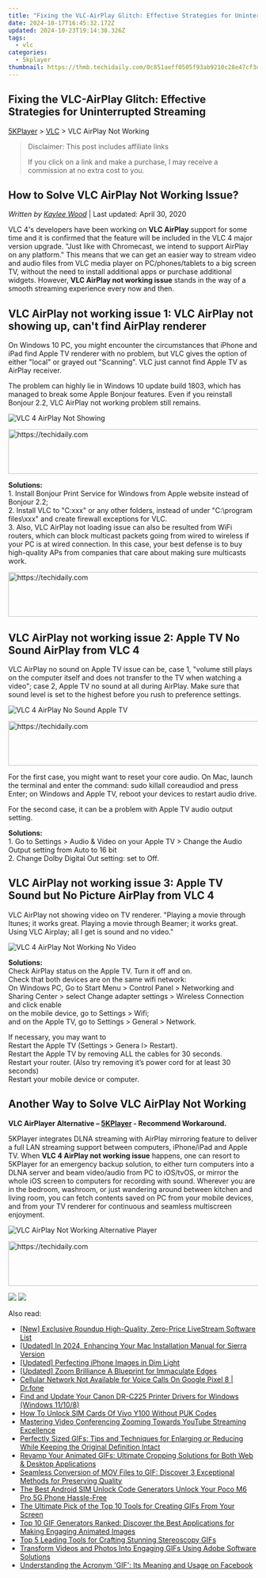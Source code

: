 ```yaml
---
title: "Fixing the VLC-AirPlay Glitch: Effective Strategies for Uninterrupted Streaming"
date: 2024-10-17T16:45:32.172Z
updated: 2024-10-23T19:14:38.326Z
tags:
  - vlc
categories:
  - 5kplayer
thumbnail: https://thmb.techidaily.com/0c851aeff0505f93ab9210c28e47cf3dc2d61368996282399757ef6f40d2d48e.jpg
---
```


## Fixing the VLC-AirPlay Glitch: Effective Strategies for Uninterrupted Streaming

[5KPlayer](https://tools.techidaily.com/5kplayer/products/) \> [VLC](https://tools.techidaily.com/5kplayer/products/) \> VLC AirPlay Not Working

>  Disclaimer: This post includes affiliate links
>
>  If you click on a link and make a purchase, I may receive a commission at no extra cost to you.
>

## How to Solve VLC AirPlay Not Working Issue?

 _Written by [Kaylee Wood](https://www.quora.com/profile/Amanda-Hu-21)_ | Last updated: April 30, 2020 

VLC 4's developers have been working on **VLC AirPlay** support for some time and it is confirmed that the feature will be included in the VLC 4 major version upgrade. "Just like with Chromecast, we intend to support AirPlay on any platform." This means that we can get an easier way to stream video and audio files from VLC media player on PC/phones/tablets to a big screen TV, without the need to install additional apps or purchase additional widgets. However, **VLC AirPlay not working issue** stands in the way of a smooth streaming experience every now and then.

## VLC AirPlay not working issue 1: VLC AirPlay not showing up, can't find AirPlay renderer

On Windows 10 PC, you might encounter the circumstances that iPhone and iPad find Apple TV renderer with no problem, but VLC gives the option of either "local" or grayed out "Scanning". VLC just cannot find Apple TV as AirPlay receiver. 

The problem can highly lie in Windows 10 update build 1803, which has managed to break some Apple Bonjour features. Even if you reinstall Bonjour 2.2, VLC AirPlay not working problem still remains. 

![VLC 4 AirPlay Not Showing](https://www.5kplayer.com/vlc/img/vlc-airplay-not-working.jpg) 

<!-- affiliate ads begin -->
<a href="https://unicoeye.pxf.io/c/5597632/2134247/18498" target="_top" id="2134247">
  <img src="//a.impactradius-go.com/display-ad/18498-2134247" border="0" alt="https://techidaily.com" width="728" height="90"/>
</a>
<img height="0" width="0" src="https://unicoeye.pxf.io/i/5597632/2134247/18498" style="position:absolute;visibility:hidden;" border="0" />
<!-- affiliate ads end -->

**Solutions:**  
1\. Install Bonjour Print Service for Windows from Apple website instead of Bonjour 2.2;  
2\. Install VLC to "C:xxx" or any other folders, instead of under "C:\\program files\\xxx" and create firewall exceptions for VLC.   
3\. Also, VLC AirPlay not loading issue can also be resulted from WiFi routers, which can block multicast packets going from wired to wireless if your PC is at wired connection. In this case, your best defense is to buy high-quality APs from companies that care about making sure multicasts work.

<!-- affiliate ads begin -->
<a href="https://aligracehair.sjv.io/c/5597632/1997722/19272" target="_top" id="1997722">
  <img src="//a.impactradius-go.com/display-ad/19272-1997722" border="0" alt="https://techidaily.com" width="728" height="90"/>
</a>
<img height="0" width="0" src="https://aligracehair.sjv.io/i/5597632/1997722/19272" style="position:absolute;visibility:hidden;" border="0" />
<!-- affiliate ads end -->

## VLC AirPlay not working issue 2: Apple TV No Sound AirPlay from VLC 4

VLC AirPlay no sound on Apple TV issue can be, case 1, "volume still plays on the computer itself and does not transfer to the TV when watching a video"; case 2, Apple TV no sound at all during AirPlay. Make sure that sound level is set to the highest before you rush to preference settings.

![VLC 4 AirPlay No Sound Apple TV](https://www.5kplayer.com/vlc/img/Apple-TV-Audio-16bit.jpg) 

<!-- affiliate ads begin -->
<a href="https://unicoeye.pxf.io/c/5597632/2134243/18498" target="_top" id="2134243">
  <img src="//a.impactradius-go.com/display-ad/18498-2134243" border="0" alt="https://techidaily.com" width="728" height="90"/>
</a>
<img height="0" width="0" src="https://unicoeye.pxf.io/i/5597632/2134243/18498" style="position:absolute;visibility:hidden;" border="0" />
<!-- affiliate ads end -->

For the first case, you might want to reset your core audio. On Mac, launch the terminal and enter the command: sudo killall coreaudiod and press Enter; on Windows and Apple TV, reboot your devices to restart audio drive.

For the second case, it can be a problem with Apple TV audio output setting. 

**Solutions:**  
1\. Go to Settings > Audio & Video on your Apple TV > Change the Audio Output setting from Auto to 16 bit  
2\. Change Dolby Digital Out setting: set to Off.

## VLC AirPlay not working issue 3: Apple TV Sound but No Picture AirPlay from VLC 4

VLC AirPlay not showing video on TV renderer. "Playing a movie through Itunes; it works great. Playing a movie through Beamer; it works great. Using VLC Airplay; all I get is sound and no video." 

![VLC 4 AirPlay Not Working No Video](https://www.5kplayer.com/vlc/../airplay/img/airplay-pc-to-apple-tv-2.png) 

**Solutions:**   
 Check AirPlay status on the Apple TV. Turn it off and on.  
Check that both devices are on the same wifi network:   
On Windows PC, Go to Start Menu > Control Panel > Networking and Sharing Center > select Change adapter settings > Wireless Connection and click enable  
on the mobile device, go to Settings > Wifi;  
 and on the Apple TV, go to Settings > General > Network.

If necessary, you may want to  
 Restart the Apple TV (Settings > Genera l> Restart).  
 Restart the Apple TV by removing ALL the cables for 30 seconds.  
 Restart your router. (Also try removing it’s power cord for at least 30 seconds)  
 Restart your mobile device or computer.

## Another Way to Solve VLC AirPlay Not Working

**VLC AirPlayer Alternative – [5KPlayer](https://tools.techidaily.com/5kplayer/products/) \- Recommend Workaround.**

5KPlayer integrates DLNA streaming with AirPlay mirroring feature to deliver a full LAN streaming support between computers, iPhone/iPad and Apple TV. When **VLC 4 AirPlay not working issue** happens, one can resort to 5KPlayer for an emergency backup solution, to either turn computers into a DLNA server and beam video/audio from PC to iOS/tvOS, or mirror the whole iOS screen to computers for recording with sound. Wherever you are in the bedroom, washroom, or just wandering around between kitchen and living room, you can fetch contents saved on PC from your mobile devices, and from your TV renderer for continuous and seamless multiscreen enjoyment. 

![VLC AirPlay Not Working Alternative Player](https://www.5kplayer.com/vlc/../dlna/img/dlna-mac-to-tv.jpg) 

<!-- affiliate ads begin -->
<a href="https://appsumo.8odi.net/c/5597632/2123738/7443" target="_top" id="2123738">
  <img src="//a.impactradius-go.com/display-ad/7443-2123738" border="0" alt="https://techidaily.com" width="600" height="90"/>
</a>
<img height="0" width="0" src="https://appsumo.8odi.net/i/5597632/2123738/7443" style="position:absolute;visibility:hidden;" border="0" />
<!-- affiliate ads end -->

[![](https://www.5kplayer.com/vlc/../button/freedownwhitewin.png)](https://tools.techidaily.com/5kplayer/products/) [![](https://www.5kplayer.com/vlc/../button/freedownbackmac.png)](https://tools.techidaily.com/5kplayer/products/)

<ins class="adsbygoogle"
     style="display:block"
     data-ad-format="autorelaxed"
     data-ad-client="ca-pub-7571918770474297"
     data-ad-slot="1223367746"></ins>

<ins class="adsbygoogle"
     style="display:block"
     data-ad-client="ca-pub-7571918770474297"
     data-ad-slot="8358498916"
     data-ad-format="auto"
     data-full-width-responsive="true"></ins>

<span class="atpl-alsoreadstyle">Also read:</span>
<div><ul>
<li><a href="https://some-knowledge.techidaily.com/new-exclusive-roundup-high-quality-zero-price-livestream-software-list/"><u>[New] Exclusive Roundup High-Quality, Zero-Price LiveStream Software List</u></a></li>
<li><a href="https://article-posts.techidaily.com/updated-in-2024-enhancing-your-mac-installation-manual-for-sierra-version/"><u>[Updated] In 2024, Enhancing Your Mac Installation Manual for Sierra Version</u></a></li>
<li><a href="https://extra-guidance.techidaily.com/updated-perfecting-iphone-images-in-dim-light/"><u>[Updated] Perfecting iPhone Images in Dim Light</u></a></li>
<li><a href="https://screen-sharing-recording.techidaily.com/updated-zoom-brilliance-a-blueprint-for-immaculate-edges/"><u>[Updated] Zoom Brilliance A Blueprint for Immaculate Edges</u></a></li>
<li><a href="https://howto.techidaily.com/cellular-network-not-available-for-voice-calls-on-google-pixel-8-drfone-by-drfone-fix-android-problems-fix-android-problems/"><u>Cellular Network Not Available for Voice Calls On Google Pixel 8 | Dr.fone</u></a></li>
<li><a href="https://hardware-updates.techidaily.com/find-and-update-your-canon-dr-c225-printer-drivers-for-windows-windows-11108/"><u>Find and Update Your Canon DR-C225 Printer Drivers for Windows (Windows 11/10/8)</u></a></li>
<li><a href="https://sim-unlock.techidaily.com/how-to-unlock-sim-cards-of-vivo-y100-without-puk-codes-by-drfone-android/"><u>How To Unlock SIM Cards Of Vivo Y100 Without PUK Codes</u></a></li>
<li><a href="https://extra-lessons.techidaily.com/mastering-video-conferencing-zooming-towards-youtube-streaming-excellence/"><u>Mastering Video Conferencing Zooming Towards YouTube Streaming Excellence</u></a></li>
<li><a href="https://media-tips.techidaily.com/perfectly-sized-gifs-tips-and-techniques-for-enlarging-or-reducing-while-keeping-the-original-definition-intact/"><u>Perfectly Sized GIFs: Tips and Techniques for Enlarging or Reducing While Keeping the Original Definition Intact</u></a></li>
<li><a href="https://media-tips.techidaily.com/revamp-your-animated-gifs-ultimate-cropping-solutions-for-both-web-and-desktop-applications/"><u>Revamp Your Animated GIFs: Ultimate Cropping Solutions for Both Web & Desktop Applications</u></a></li>
<li><a href="https://media-tips.techidaily.com/seamless-conversion-of-mov-files-to-gif-discover-3-exceptional-methods-for-preserving-quality/"><u>Seamless Conversion of MOV Files to GIF: Discover 3 Exceptional Methods for Preserving Quality</u></a></li>
<li><a href="https://sim-unlock.techidaily.com/the-best-android-sim-unlock-code-generators-unlock-your-poco-m6-pro-5g-phone-hassle-free-by-drfone-android/"><u>The Best Android SIM Unlock Code Generators Unlock Your Poco M6 Pro 5G Phone Hassle-Free</u></a></li>
<li><a href="https://media-tips.techidaily.com/the-ultimate-pick-of-the-top-10-tools-for-creating-gifs-from-your-screen/"><u>The Ultimate Pick of the Top 10 Tools for Creating GIFs From Your Screen</u></a></li>
<li><a href="https://media-tips.techidaily.com/top-10-gif-generators-ranked-discover-the-best-applications-for-making-engaging-animated-images/"><u>Top 10 GIF Generators Ranked: Discover the Best Applications for Making Engaging Animated Images</u></a></li>
<li><a href="https://media-tips.techidaily.com/top-5-leading-tools-for-crafting-stunning-stereoscopy-gifs/"><u>Top 5 Leading Tools for Crafting Stunning Stereoscopy GIFs</u></a></li>
<li><a href="https://media-tips.techidaily.com/transform-videos-and-photos-into-engaging-gifs-using-adobe-software-solutions/"><u>Transform Videos and Photos Into Engaging GIFs Using Adobe Software Solutions</u></a></li>
<li><a href="https://media-tips.techidaily.com/understanding-the-acronym-gif-its-meaning-and-usage-on-facebook/"><u>Understanding the Acronym 'GIF': Its Meaning and Usage on Facebook</u></a></li>
</ul></div>


